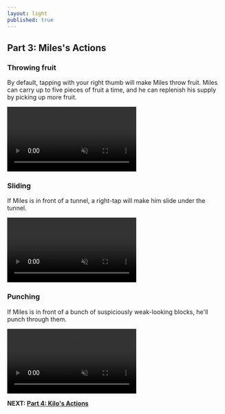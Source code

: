 ```yaml
---
layout: light
published: true
---
```


## Part 3: Miles's Actions

### Throwing fruit

By default, tapping with your right thumb will make Miles throw fruit. Miles can carry up to five pieces of fruit a time, and he can replenish his supply by picking up more fruit.

<video autoplay="" loop="" muted="">
	<source type="video/webm" src="http://i.imgur.com/k9RWZDg.webm">
    <source type="video/mp4" src="http://i.imgur.com/k9RWZDg.mp4">
</video>

### Sliding

If Miles is in front of a tunnel, a right-tap will make him slide under the tunnel.

<video autoplay="" loop="" muted="">
	<source type="video/webm" src="http://i.imgur.com/i0NNGeN.webm">
    <source type="video/mp4" src="http://i.imgur.com/i0NNGeN.mp4">
</video>

### Punching

If Miles is in front of a bunch of suspiciously weak-looking blocks, he'll punch through them.

<video autoplay="" loop="" muted="">
	<source type="video/webm" src="http://i.imgur.com/aYa9k4S.webm">
    <source type="video/mp4" src="http://i.imgur.com/aYa9k4S.mp4">
</video>

**NEXT: [Part 4: Kilo's Actions](/manual/kiloactions)**
